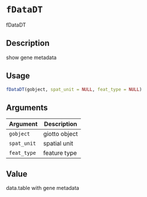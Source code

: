 # `fDataDT`

fDataDT


## Description

show gene metadata


## Usage

```r
fDataDT(gobject, spat_unit = NULL, feat_type = NULL)
```


## Arguments

Argument      |Description
------------- |----------------
`gobject`     |     giotto object
`spat_unit`     |     spatial unit
`feat_type`     |     feature type


## Value

data.table with gene metadata


